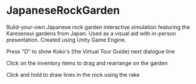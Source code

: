 # JapaneseRockGarden

Build-your-own Japanese rock garden interactive simulation featuring the Karesensui gardens from Japan. Used as a visual aid with in-person presentation. Created using Unity Game Engine.

Press "D" to show Koko's (the Virtual Tour Guide) next dialogue line

Click on the inventory items to drag and rearrange on the garden

Click and hold to draw lines in the rock using the rake

